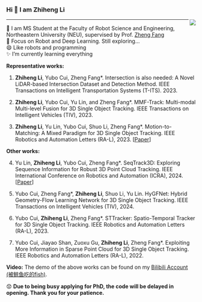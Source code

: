 ### Hi 👋 I am Zhiheng Li

<img align="right" src="https://github-readme-stats.vercel.app/api?username=LeoZhiheng&show_icons=true&icon_color=CE1D2D&text_color=718096&bg_color=ffffff&hide_title=true" /> 

---
🌱 I am MS Student at the Faculty of Robot Science and Engineering, Northeastern University (NEU), supervised by Prof. [Zheng Fang](http://faculty.neu.edu.cn/fangzheng/zh_CN/index/55328/list/index.htm)        
🤔 Focus on Robot and Deep Learning. Still exploring...    
😄 Like robots and programming  
✨ I’m currently learning everything  

**Representative works:**

1. **Zhiheng Li**, Yubo Cui, Zheng Fang*. Intersection is also needed: A Novel LiDAR-based Intersection Dataset and Detection Method. IEEE Transactions on Intelligent Transportation Systems (T-ITS). 2023. 

2. **Zhiheng Li**, Yubo Cui, Yu Lin, and Zheng Fang*. MMF-Track: Multi-modal Multi-level Fusion for 3D Single Object Tracking. IEEE Transactions on Intelligent Vehicles (TIV), 2023.

3. **Zhiheng Li**, Yu Lin, Yubo Cui, Shuo Li, Zheng Fang*. Motion-to-Matching: A Mixed Paradigm for 3D Single Object Tracking. IEEE Robotics and Automation Letters (RA-L), 2023. [[Paper](https://arxiv.org/abs/2308.11875v1?utm_source=tldrai)]

**Other works:**

4. Yu Lin, **Zhiheng Li**, Yubo Cui, Zheng Fang*. SeqTrack3D: Exploring Sequence Information for Robust 3D Point Cloud Tracking. IEEE International Conference on Robotics and Automation (ICRA), 2024. [[Paper](https://arxiv.org/abs/2402.16249)]

5. Yubo Cui, Zheng Fang*, **Zhiheng Li**, Shuo Li, Yu Lin. HyGFNet: Hybrid Geometry-Flow Learning Network for 3D Single Object Tracking. IEEE Transactions on Intelligent Vehicles (TIV), 2024.
   
6. Yubo Cui, **Zhiheng Li**, Zheng Fang*. STTracker: Spatio-Temporal Tracker for 3D Single Object Tracking. IEEE Robotics and Automation Letters (RA-L), 2023.

7. Yubo Cui, Jiayao Shan, Zuoxu Gu, **Zhiheng Li**, Zheng Fang*. Exploiting More Information in Sparse Point Cloud for 3D Single Object Tracking. IEEE Robotics and Automation Letters (RA-L), 2022. 

**Video:**
The demo of the above works can be found on my [Bilibili Account (被鲸鱼吃的fish)](https://space.bilibili.com/362738095?spm_id_from=333.999.0.0).

😟 **Due to being busy applying for PhD, the code will be delayed in opening. Thank you for your patience.**

<!--
**LeoZhiheng/LeoZhiheng** is a ✨ _special_ ✨ repository because its `README.md` (this file) appears on your GitHub profile.

Here are some ideas to get you started:

- 🔭 I’m currently working on ...
- 🌱 I’m currently learning ...
- 👯 I’m looking to collaborate on ...
- 🤔 I’m looking for help with ...
- 💬 Ask me about ...
- 📫 How to reach me: ...
- 😄 Pronouns: ...
- ⚡ Fun fact: ...
-->
